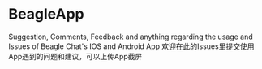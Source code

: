 # BeagleApp
Suggestion, Comments, Feedback and anything regarding the usage and Issues of Beagle Chat's IOS and Android App 
欢迎在此的Issues里提交使用App遇到的问题和建议，可以上传App截屏
